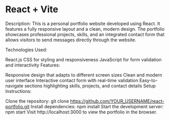 # React + Vite

Description:
This is a personal portfolio website developed using React. It features a fully responsive layout and a clean, modern design. The portfolio showcases professional projects, skills, and an integrated contact form that allows visitors to send messages directly through the website.

Technologies Used:

React.js
CSS for styling and responsiveness
JavaScript for form validation and interactivity
Features:

Responsive design that adapts to different screen sizes
Clean and modern user interface
Interactive contact form with real-time validation
Easy-to-navigate sections highlighting skills, projects, and contact details
Setup Instructions:

Clone the repository:
git clone https://github.com/YOUR_USERNAME/react-portfolio.git
Install dependencies:
npm install
Start the development server:
npm start
Visit http://localhost:3000 to view the portfolio in the browser.
